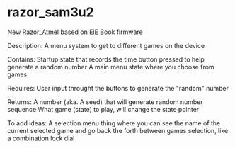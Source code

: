 # razor_sam3u2
New Razor_Atmel based on EiE Book firmware

Description:
  A menu system to get to different games on the device

Contains:
  Startup state that records the time button pressed to help generate a random number
  A main menu state where you choose from games
  
Requires:
  User input throught the buttons to generate the "random" number
  
Returns:
  A number (aka. A seed) that will generate random number sequence
  What game (state) to play, will change the state pointer

To add ideas:
  A selection menu thing where you can see the name of the current selected game and go back the forth between games selection, like a combination lock dial
   
  
  
  
